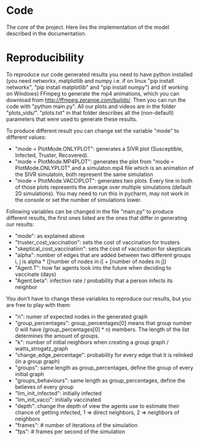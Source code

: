 # Code

The core of the project. Here lies the implementation of the model described in the documentation.

# Reproducibility

To reproduce our code generated results you need to have python installed (you need networkx, matplotlib and numpy i.e. if on linux "pip install networkx", "pip install matplotlib" and "pip install numpy") and (if working on Windows) FFmpeg to generate the mp4 animations, which you can download from http://ffmpeg.zeranoe.com/builds/. Then you can run the code with "python main.py". All our plots and videos are in the folder "plots_vids/". "plots.txt" in that folder describes all the (non-default) parameters that were used to generate these results.

To produce different result you can change set the variable "mode" to different values:
- "mode = PlotMode.ONLYPLOT": generates a SIVR plot (Susceptible, Infected, Truster, Recovered).
- "mode = PlotMode.MP4PLOT": generates the plot from "mode = PlotMode.ONLYPLOT" and a simulaton.mp4 file which is an animation of the SIVR simulatoin, both represent the same simulation
- "mode = PlotMode.VACCIPLOT": generates two plots. Every line in both of those plots represents the average over multiple simulations (default 20 simulations). You may need to run this in pycharm, may not work in the console or set the number of simulations lower.

Following variables can be changed in the file "main.py" to produce different results, the first ones listed are the ones that differ in generating our results:
- "mode": as explained above
- "truster_cost_vaccination": sets the cost of vaccination for trusters
- "skeptical_cost_vaccination": sets the cost of vaccination for skepticals
- "alpha": number of edges that are added between two different groups i, j is alpha * ([number of nodes in i] + [number of nodes in j])
- "Agent.T": how far agents look into the future when deciding to vaccinate (days)
- "Agent.beta": infection rate / probability that a person infects its neighbor

You don't have to change these variables to reproduce our results, but you are free to play with them:
- "n": numer of expected nodes in the generated graph
- "group_percentages": group_percentages[0] means that group number 0 will have (group_percentages[0] * n) members. The length of the list determines the amount of groups.
- "k": number of initial neighbors when creating a group graph / watts_strogatz_graph
- "change_edge_percentage": probability for every edge that it is relinked (in a group graph)
- "groups": same length as group_percentages, define the group of every initial graph
- "groups_behaviours": same length as group_percentages, define the believes of every group
- "lim_init_infected":  initially infected
- "lim_init_vacci": initially vaccinated
- "depth": change the depth of view the agents use to estimate their chance of getting infected, 1 => direct neighbors, 2 => neighbors of neighbors
- "frames": # number of iterations of the simulation
- "fps": # frames per second of the simulation
